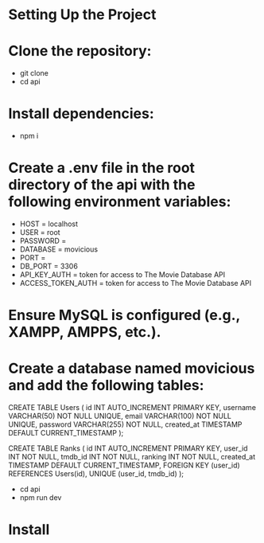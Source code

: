 # Setting Up the Project

# Clone the repository:
- git clone <repository-url>
- cd api
# Install dependencies:
- npm i
# Create a .env file in the root directory of the api with the following environment variables:
- HOST = localhost
- USER = root
- PASSWORD =
- DATABASE = movicious
- PORT =
- DB_PORT = 3306
- API_KEY_AUTH = token for access to The Movie Database API
- ACCESS_TOKEN_AUTH = token for access to The Movie Database API
# Ensure MySQL is configured (e.g., XAMPP, AMPPS, etc.).
# Create a database named movicious and add the following tables:

CREATE TABLE Users (
    id INT AUTO_INCREMENT PRIMARY KEY,
    username VARCHAR(50) NOT NULL UNIQUE,
    email VARCHAR(100) NOT NULL UNIQUE,
    password VARCHAR(255) NOT NULL,
    created_at TIMESTAMP DEFAULT CURRENT_TIMESTAMP
);

CREATE TABLE Ranks (
    id INT AUTO_INCREMENT PRIMARY KEY,
    user_id INT NOT NULL,
    tmdb_id INT NOT NULL,
    ranking INT NOT NULL,
    created_at TIMESTAMP DEFAULT CURRENT_TIMESTAMP,
    FOREIGN KEY (user_id) REFERENCES Users(id),
    UNIQUE (user_id, tmdb_id)
);

- cd api
- npm run dev



# Install
